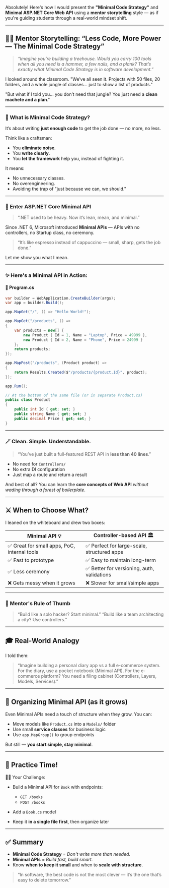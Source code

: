 Absolutely! Here's how I would present the **"Minimal Code Strategy"** and **Minimal ASP.NET Core Web API** using a **mentor storytelling** style — as if you're guiding students through a real-world mindset shift.

---

## 👨‍🏫 Mentor Storytelling: **“Less Code, More Power — The Minimal Code Strategy”**

> *“Imagine you’re building a treehouse. Would you carry 100 tools when all you need is a hammer, a few nails, and a plank? That’s exactly what Minimal Code Strategy is in software development.”*

I looked around the classroom. "We’ve all seen it. Projects with 50 files, 20 folders, and a whole jungle of classes… just to show a list of products."

"But what if I told you... you don’t need that jungle? You just need a **clean machete and a plan**."

---

### 🧠 What is **Minimal Code Strategy**?

It’s about writing **just enough code** to get the job done — no more, no less.

Think like a craftsman:

* You **eliminate noise**.
* You **write clearly**.
* You **let the framework** help you, instead of fighting it.

It means:

* No unnecessary classes.
* No overengineering.
* Avoiding the trap of "just because we can, we should."

---

### 🚀 Enter ASP.NET Core Minimal API

> “.NET used to be heavy. Now it’s lean, mean, and minimal.”

Since .NET 6, Microsoft introduced **Minimal APIs** — APIs with no controllers, no Startup class, no ceremony.

> “It’s like espresso instead of cappuccino — small, sharp, gets the job done.”

Let me show you what I mean.

---

### ✨ Here's a Minimal API in Action:

#### 📁 **Program.cs**

```csharp
var builder = WebApplication.CreateBuilder(args);
var app = builder.Build();

app.MapGet("/", () => "Hello World!");

app.MapGet("/products", () =>
{
    var products = new[] {
        new Product { Id = 1, Name = "Laptop", Price = 49999 },
        new Product { Id = 2, Name = "Phone", Price = 24999 }
    };
    return products;
});

app.MapPost("/products", (Product product) =>
{
    return Results.Created($"/products/{product.Id}", product);
});

app.Run();

// At the bottom of the same file (or in separate Product.cs)
public class Product
{
    public int Id { get; set; }
    public string Name { get; set; }
    public decimal Price { get; set; }
}
```

---

### 🪄 Clean. Simple. Understandable.

> “You’ve just built a full-featured REST API in **less than 40 lines**.”

* No need for `Controllers/`
* No extra DI configuration
* Just map a route and return a result

And best of all? You can learn the **core concepts of Web API** *without wading through a forest of boilerplate*.

---

## ⚔️ When to Choose What?

I leaned on the whiteboard and drew two boxes:

| **Minimal API** 💡                          | **Controller-based API** 🏛️               |
| ------------------------------------------- | ------------------------------------------ |
| ✅ Great for small apps, PoC, internal tools | ✅ Perfect for large-scale, structured apps |
| ✅ Fast to prototype                         | ✅ Easy to maintain long-term               |
| ✅ Less ceremony                             | ✅ Better for versioning, auth, validations |
| ❌ Gets messy when it grows                  | ❌ Slower for small/simple apps             |

---

### 🧭 Mentor's Rule of Thumb

> “Build like a solo hacker? Start minimal.”
> “Build like a team architecting a city? Use controllers.”

---

## 🎓 Real-World Analogy

I told them:

> “Imagine building a personal diary app vs a full e-commerce system. For the diary, use a pocket notebook (Minimal API). For the e-commerce platform? You need a filing cabinet (Controllers, Layers, Models, Services).”

---

## 🧰 Organizing Minimal API (as it grows)

Even Minimal APIs need a touch of structure when they grow. You can:

* Move models like `Product.cs` into a `Models/` folder
* Use small **service classes** for business logic
* Use `app.MapGroup()` to group endpoints

But still — **you start simple, stay minimal**.

---

## 🧪 Practice Time!

👨‍🔧 Your Challenge:

* Build a Minimal API for `Book` with endpoints:

  * `GET /books`
  * `POST /books`
* Add a `Book.cs` model
* Keep it **in a single file first**, then organize later

---

## ✅ Summary

* **Minimal Code Strategy** = *Don't write more than needed.*
* **Minimal APIs** = *Build fast, build smart.*
* Know **when to keep it small** and when to **scale with structure**.

> “In software, the best code is not the most clever — it’s the one that’s easy to delete tomorrow.”


